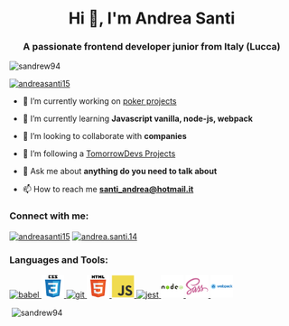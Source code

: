 <h1 align="center">Hi 👋, I'm Andrea Santi</h1>
<h3 align="center">A passionate frontend developer junior from Italy (Lucca)</h3>

<p align="left"> <img src="https://komarev.com/ghpvc/?username=sandrew94&label=Profile%20views&color=0e75b6&style=flat" alt="sandrew94" /> </p>

<p align="left"> <a href="https://twitter.com/andreasanti15" target="blank"><img src="https://img.shields.io/twitter/follow/andreasanti15?logo=twitter&style=for-the-badge" alt="andreasanti15" /></a> </p>

- 🔭 I’m currently working on [poker projects](http://poker-game-td.netlify.app/)

- 🌱 I’m currently learning **Javascript vanilla, node-js, webpack**

- 👯 I’m looking to collaborate with **companies**

- 🤝 I’m following a [TomorrowDevs Projects](https://www.tomorrowdevs.com/)

- 💬 Ask me about **anything do you need to talk about**

- 📫 How to reach me **santi_andrea@hotmail.it**

<h3 align="left">Connect with me:</h3>
<p align="left">
<a href="https://twitter.com/andreasanti15" target="blank"><img align="center" src="https://raw.githubusercontent.com/rahuldkjain/github-profile-readme-generator/master/src/images/icons/Social/twitter.svg" alt="andreasanti15" height="30" width="40" /></a>
<a href="https://fb.com/andrea.santi.14" target="blank"><img align="center" src="https://raw.githubusercontent.com/rahuldkjain/github-profile-readme-generator/master/src/images/icons/Social/facebook.svg" alt="andrea.santi.14" height="30" width="40" /></a>
</p>

<h3 align="left">Languages and Tools:</h3>
<p align="left"> <a href="https://babeljs.io/" target="_blank"> <img src="https://www.vectorlogo.zone/logos/babeljs/babeljs-icon.svg" alt="babel" width="40" height="40"/> </a> <a href="https://www.w3schools.com/css/" target="_blank"> <img src="https://raw.githubusercontent.com/devicons/devicon/master/icons/css3/css3-original-wordmark.svg" alt="css3" width="40" height="40"/> </a> <a href="https://git-scm.com/" target="_blank"> <img src="https://www.vectorlogo.zone/logos/git-scm/git-scm-icon.svg" alt="git" width="40" height="40"/> </a> <a href="https://www.w3.org/html/" target="_blank"> <img src="https://raw.githubusercontent.com/devicons/devicon/master/icons/html5/html5-original-wordmark.svg" alt="html5" width="40" height="40"/> </a> <a href="https://developer.mozilla.org/en-US/docs/Web/JavaScript" target="_blank"> <img src="https://raw.githubusercontent.com/devicons/devicon/master/icons/javascript/javascript-original.svg" alt="javascript" width="40" height="40"/> </a> <a href="https://jestjs.io" target="_blank"> <img src="https://www.vectorlogo.zone/logos/jestjsio/jestjsio-icon.svg" alt="jest" width="40" height="40"/> </a> <a href="https://nodejs.org" target="_blank"> <img src="https://raw.githubusercontent.com/devicons/devicon/master/icons/nodejs/nodejs-original-wordmark.svg" alt="nodejs" width="40" height="40"/> </a> <a href="https://sass-lang.com" target="_blank"> <img src="https://raw.githubusercontent.com/devicons/devicon/master/icons/sass/sass-original.svg" alt="sass" width="40" height="40"/> </a> <a href="https://webpack.js.org" target="_blank"> <img src="https://raw.githubusercontent.com/devicons/devicon/d00d0969292a6569d45b06d3f350f463a0107b0d/icons/webpack/webpack-original-wordmark.svg" alt="webpack" width="40" height="40"/> </a> </p>

<p>&nbsp;<img align="center" src="https://github-readme-stats.vercel.app/api?username=sandrew94&show_icons=true&locale=en" alt="sandrew94" /></p>
